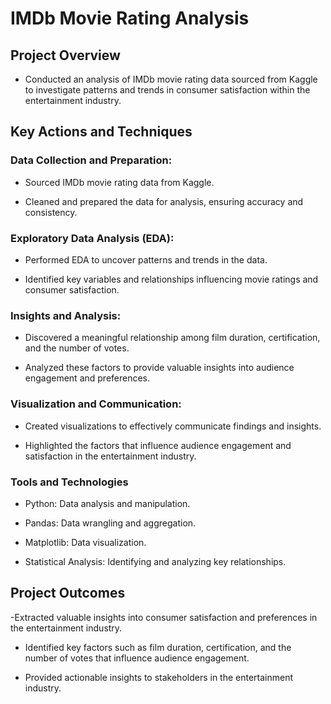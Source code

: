 # IMDb Movie Rating Analysis

## Project Overview

- Conducted an analysis of IMDb movie rating data sourced from Kaggle to investigate patterns and trends in consumer satisfaction within the entertainment industry.

## Key Actions and Techniques

### Data Collection and Preparation:

- Sourced IMDb movie rating data from Kaggle.

- Cleaned and prepared the data for analysis, ensuring accuracy and consistency.

### Exploratory Data Analysis (EDA):

- Performed EDA to uncover patterns and trends in the data.

- Identified key variables and relationships influencing movie ratings and consumer satisfaction.

### Insights and Analysis:

- Discovered a meaningful relationship among film duration, certification, and the number of votes.

- Analyzed these factors to provide valuable insights into audience engagement and preferences.

### Visualization and Communication:

- Created visualizations to effectively communicate findings and insights.

- Highlighted the factors that influence audience engagement and satisfaction in the entertainment industry.

### Tools and Technologies

- Python: Data analysis and manipulation.

- Pandas: Data wrangling and aggregation.

- Matplotlib: Data visualization.

- Statistical Analysis: Identifying and analyzing key relationships.

## Project Outcomes

-Extracted valuable insights into consumer satisfaction and preferences in the entertainment industry.

- Identified key factors such as film duration, certification, and the number of votes that influence audience engagement.

- Provided actionable insights to stakeholders in the entertainment industry.

